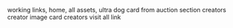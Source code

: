 working links,
home, 
all assets, 
ultra dog card from auction section
creators
creator image card
creators visit all link